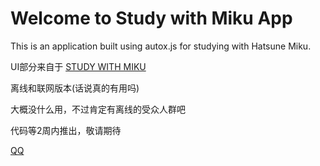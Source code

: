   <title>Study with Miku 应用</title>
    <h1>Welcome to Study with Miku App</h1>
    <p>This is an application built using autox.js for studying with Hatsune Miku.</p>
    <p>UI部分来自于 <a href="https://github.com/WenqiOfficial/StudyWithMiku">STUDY WITH MIKU</a></p>
    <p>离线和联网版本(话说真的有用吗)</p>
    <p>大概没什么用，不过肯定有离线的受众人群吧</p>
    <p>代码等2周内推出，敬请期待</p>
    <a href="https://qm.qq.com/q/QOZcvcf6Iq">QQ</a>
